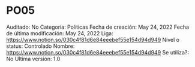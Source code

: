 # PO05

Auditado: No
Categoría: Políticas
Fecha de creación: May 24, 2022
Fecha de última modificación: May 24, 2022
Liga: https://www.notion.so/030c4f81d6e84eeebef55e154d94d949
Nivel o status: Controlado
Nombre: https://www.notion.so/030c4f81d6e84eeebef55e154d94d949
Se utiliza?: No
Última versión: 1.0
